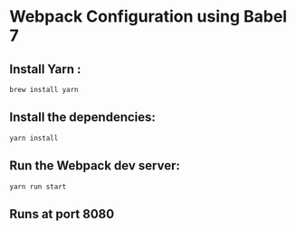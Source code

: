 # Webpack Configuration using Babel 7

## Install Yarn : 
	brew install yarn

## Install the dependencies:
	yarn install

## Run the Webpack dev server: 
	yarn run start

## Runs at port 8080
